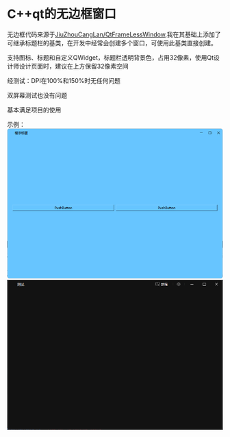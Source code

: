 # C++qt的无边框窗口
无边框代码来源于[JiuZhouCangLan/QtFrameLessWindow](https://github.com/JiuZhouCangLan/QtFrameLessWindow),我在其基础上添加了可继承标题栏的基类，在开发中经常会创建多个窗口，可使用此基类直接创建。

支持图标、标题和自定义QWidget，标题栏透明背景色，占用32像素，使用Qt设计师设计页面时，建议在上方保留32像素空间

经测试：DPI在100%和150%时无任何问题

双屏幕测试也没有问题

基本满足项目的使用

示例：
![蓝色背景不含自定义Widget](image1.png "蓝色背景不含自定义Widget")
![黑色背景包含自定义Widget](image2.png "黑色背景包含自定义Widget")
